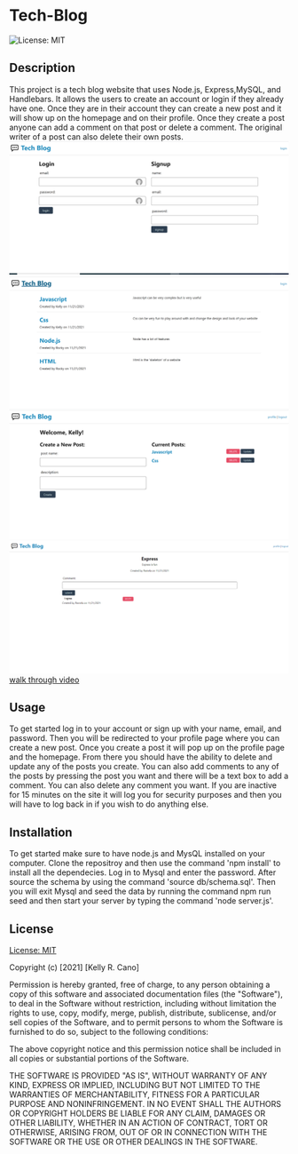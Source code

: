 # Tech-Blog

![License: MIT](https://img.shields.io/badge/License-MIT-success.svg)

## Description
This project is a tech blog website that uses Node.js, Express,MySQL, and Handlebars. It allows the users to create an account or login if they already have one. Once they are in their account they can create a new post and it will show up on the homepage and on their profile. Once they create a post anyone can add a comment on that post or delete a comment. The original writer of a post can also delete their own posts.
![login](Assets/login.png)
![homepage](Assets/homepage.png)
![profile](Assets/profile.png)
![comment](Assets/comment.png)
[walk through video](https://drive.google.com/file/d/15yVXAp-5LKFUjFeTJUxfp7YkPlTVQnJX/view)

## Usage
To get started log in to your account or sign up with your name, email, and password. Then you will be redirected to your profile page where you can create a new post. Once you create a post it will pop up on the profile page and the homepage. From there you should have the ability to delete and update any of the posts you create. You can also add comments to any of the posts by pressing the post you want and there will be a text box to add a comment. You can also delete any comment you want. If you are inactive for 15 minutes on the site it will log you for security purposes and then you will have to log back in if you wish to do anything else.

## Installation
To get started make sure to have node.js and MysQL installed on your computer. Clone the repositroy and then use the command 'npm install' to install all the dependecies. Log in to Mysql and enter the password. After source the schema by using the command 'source db/schema.sql'. Then you will exit Mysql and seed the data by running the command npm run seed and then start your server by typing the command 'node server.js'.

## License

[License: MIT](https://opensource.org/licenses/MIT)

Copyright (c) [2021] [Kelly R. Cano]

Permission is hereby granted, free of charge, to any person obtaining a copy
of this software and associated documentation files (the "Software"), to deal
in the Software without restriction, including without limitation the rights
to use, copy, modify, merge, publish, distribute, sublicense, and/or sell
copies of the Software, and to permit persons to whom the Software is
furnished to do so, subject to the following conditions:

The above copyright notice and this permission notice shall be included in all
copies or substantial portions of the Software.

THE SOFTWARE IS PROVIDED "AS IS", WITHOUT WARRANTY OF ANY KIND, EXPRESS OR
IMPLIED, INCLUDING BUT NOT LIMITED TO THE WARRANTIES OF MERCHANTABILITY,
FITNESS FOR A PARTICULAR PURPOSE AND NONINFRINGEMENT. IN NO EVENT SHALL THE
AUTHORS OR COPYRIGHT HOLDERS BE LIABLE FOR ANY CLAIM, DAMAGES OR OTHER
LIABILITY, WHETHER IN AN ACTION OF CONTRACT, TORT OR OTHERWISE, ARISING FROM,
OUT OF OR IN CONNECTION WITH THE SOFTWARE OR THE USE OR OTHER DEALINGS IN THE
SOFTWARE.
